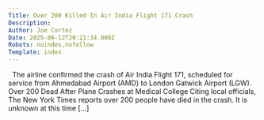 ```yaml
---
Title: Over 200 Killed In Air India Flight 171 Crash
Description: 
Author: Joe Cortez
Date: 2025-06-12T20:21:34.000Z
Robots: noindex,nofollow
Template: index
---
```

&#160; The airline confirmed the crash of Air India Flight 171, scheduled for service from Ahmedabad Airport (AMD) to London Gatwick Airport (LGW).  &#160; Over 200 Dead After Plane Crashes at Medical College Citing local officials, The New York Times reports over 200 people have died in the crash. It is unknown at this time [&#8230;]